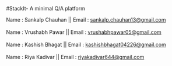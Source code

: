 #StackIt- A minimal Q/A platform


Name : Sankalp Chauhan || Email : sankalp.chauhan13@gmail.com <br/> <br/>
Name : Vrushabh Pawar || Email : vrushabhpawar05@gmail.com <br/> <br/>
Name : Kashish Bhagat || Email : kashishbhagat04226@gmail.com <br/> <br/>
Name : Riya Kadivar || Email : riyakadivar644@gmail.com <br/> <br/>
